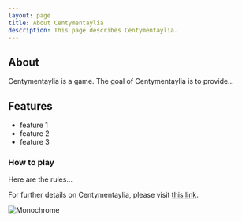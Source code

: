 ```yaml
---
layout: page
title: About Centymentaylia
description: This page describes Centymentaylia.
---
```

## About
Centymentaylia is a game. The goal of Centymentaylia is to provide...

## Features

- feature 1
- feature 2
- feature 3

### How to play

Here are the rules...



For further details on Centymentaylia, please visit [this link](https://centymentaylia.github.io/Centymentalia/).

![Monochrome](img/monochrome01.png "monochrome")
